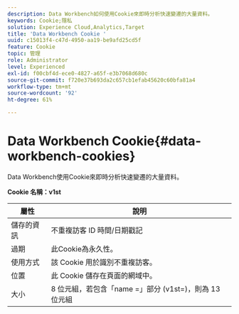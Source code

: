 ```yaml
---
description: Data Workbench如何使用Cookie來即時分析快速變遷的大量資料。
keywords: Cookie;隱私
solution: Experience Cloud,Analytics,Target
title: 'Data Workbench Cookie '
uuid: c15013f4-c47d-4950-aa19-be9afd25cd5f
feature: Cookie
topic: 管理
role: Administrator
level: Experienced
exl-id: f00cbf4d-ece0-4827-a65f-e3b7068d680c
source-git-commit: f720e37b693da2c657cb1efab45620c60bfa81a4
workflow-type: tm+mt
source-wordcount: '92'
ht-degree: 61%

---
```


# Data Workbench Cookie{#data-workbench-cookies}

Data Workbench使用Cookie來即時分析快速變遷的大量資料。

**Cookie 名稱：v1st**

| 屬性 | 說明 |
|---|---|
| 儲存的資訊 | 不重複訪客 ID 時間/日期戳記 |
| 過期 | 此Cookie為永久性。 |
| 使用方式 | 該 Cookie 用於識別不重複訪客。 |
| 位置 | 此 Cookie 儲存在頁面的網域中。 |
| 大小 | 8 位元組，若包含「name =」部分 (v1st=)，則為 13 位元組 |
